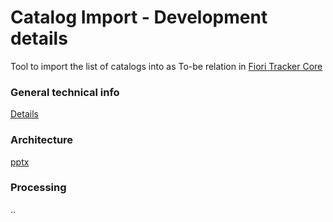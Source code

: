 # Catalog Import - Development details

Tool to import the list of catalogs into as To-be relation in [Fiori Tracker Core](/ft-core.md)

### General technical info
[Details](/tech/ci.md)

### Architecture
[pptx](/dev/arch/ci.pptx)

### Processing
..


